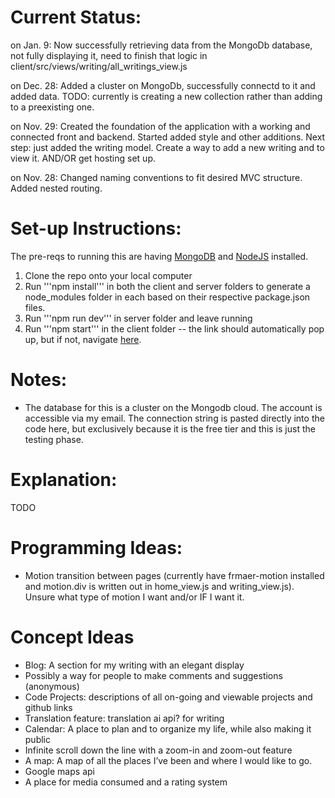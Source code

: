 # Current Status:

on Jan. 9: Now successfully retrieving data from the MongoDb database, not fully displaying it, need to finish that logic in client/src/views/writing/all_writings_view.js

on Dec. 28: Added a cluster on MongoDb, successfully connectd to it and added data. TODO: currently is creating a new collection rather than adding to a preexisting one.

on Nov. 29: Created the foundation of the application with a working and connected front and backend. Started added style and other additions. Next step: just added the writing model. Create a way to add a new writing and to view it. AND/OR get hosting set up.

on Nov. 28: Changed naming conventions to fit desired MVC structure. Added nested routing.

# Set-up Instructions:

The pre-reqs to running this are having [MongoDB](https://www.mongodb.com/docs/manual/installation/) and [NodeJS](https://nodejs.org/en/download/package-manager) installed.

1. Clone the repo onto your local computer
2. Run '''npm install''' in both the client and server folders to generate a node_modules folder in each based on their respective package.json files.
3. Run '''npm run dev''' in server folder and leave running
4. Run '''npm start''' in the client folder -- the link should automatically pop up, but if not, navigate [here](https://localhost:3000/).

# Notes:

- The database for this is a cluster on the Mongodb cloud. The account is accessible via my email. The connection string is pasted directly into the code here, but exclusively because it is the free tier and this is just the testing phase.

# Explanation:

TODO

# Programming Ideas:

- Motion transition between pages (currently have frmaer-motion installed and motion.div is written out in home_view.js and writing_view.js). Unsure what type of motion I want and/or IF I want it.


# Concept Ideas

- Blog: A section for my writing with an elegant display
 - Possibly a way for people to make comments and suggestions (anonymous)
- Code Projects: descriptions of all on-going and viewable projects and github links
- Translation feature: translation ai api? for writing
- Calendar: A place to plan and to organize my life, while also making it public
 - Infinite scroll down the line with a zoom-in and zoom-out feature
- A map: A map of all the places I’ve been and where I would like to go.
 - Google maps api
- A place for media consumed and a rating system


